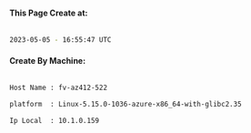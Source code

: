 
   
#### This Page Create at:

```bash

2023-05-05 - 16:55:47 UTC

```

#### Create By Machine:

```bash

Host Name : fv-az412-522

platform  : Linux-5.15.0-1036-azure-x86_64-with-glibc2.35

Ip Local  : 10.1.0.159

```

